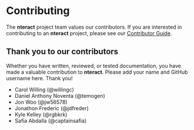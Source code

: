# Contributing

The **nteract** project team values our contributors. If you are interested
in contributing to an **nteract** project, please see our
[Contributor Guide](https://github.com/nteract/nteract/blob/master/CONTRIBUTING.md).


## Thank you to our contributors

Whether you have written, reviewed, or tested documentation, you have made
a valuable contribution to **nteract**. Please add your name and GitHub
username here. Thank you!


- Carol Willing (@willingc)
- Daniel Anthony Noventa (@temogen)
- Jon Woo (@jw56578)
- Jonathon Frederic (@jdfreder)
- Kyle Kelley (@rgbkrk)
- Safia Abdalla (@captainsafia)

